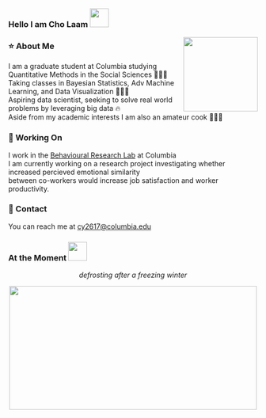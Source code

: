 ### Hello I am Cho Laam <img src="https://media.giphy.com/media/gM5qFksULw54NMWyry/giphy.gif" width="38" height="38"/>

<img src="https://tenor.com/view/cat-computer-typing-working-funny-cats-gif-12030261.gif" width="150" height="150" img align="right" />

### ⭐ About Me 
I am a graduate student at Columbia studying Quantitative Methods in the Social Sciences 👩🏻‍🎓
</br>Taking classes in Bayesian Statistics, Adv Machine Learning, and Data Visualization 👩🏻‍💻
</br>Aspiring data scientist, seeking to solve real world problems by leveraging big data 🔥
</br>Aside from my academic interests I am also an amateur cook 👩🏻‍🍳 

### 📂 Working On
I work in the [Behavioural Research Lab](https://www8.gsb.columbia.edu/behaviorlab/) at Columbia 
</br>I am currently working on a research project investigating whether increased percieved emotional similarity 
</br>between co-workers would increase job satisfaction and worker productivity. 

### 📧 Contact
You can reach me at cy2617@columbia.edu


### At the Moment <img src="https://media.giphy.com/media/dZvJhVQNq1G508N5LI/giphy.gif" width="38" height="38"/>
<p align="center"><i> defrosting after a freezing winter </i></p>
<p align="center"> <img src="https://tenor.com/view/this-is-fine-fire-coffee-dog-gif-10959043.gif" width="500" height="250" /> </p>


